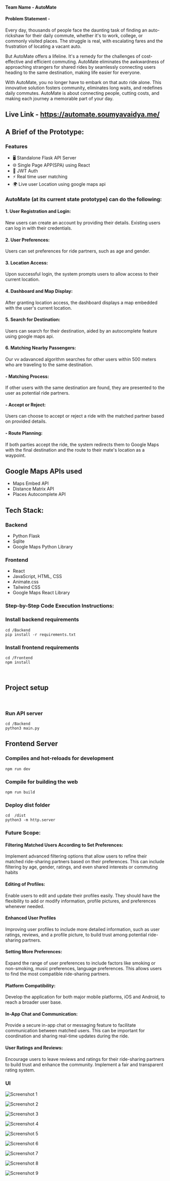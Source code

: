 #### Team Name - AutoMate
#### Problem Statement - 

Every day, thousands of people face the daunting task of finding an auto-rickshaw for their daily commute, whether it's to work, college, or commonly visited places. The struggle is real, with escalating fares and the frustration of locating a vacant auto.

 But AutoMate offers a lifeline. It's a remedy for the challenges of cost-effective and efficient commuting. AutoMate eliminates the awkwardness of approaching strangers for shared rides by seamlessly connecting users heading to the same destination, making life easier for everyone.

With AutoMate, you no longer have to embark on that auto ride alone. This innovative solution fosters community, eliminates long waits, and redefines daily commutes. AutoMate is about connecting people, cutting costs, and making each journey a memorable part of your day. 


## Live Link - https://automate.soumyavaidya.me/


## A Brief of the Prototype:


### Features

- 🖥️ Standalone Flask API Server
- 🌐 Single Page APP(SPA) using React
- 🔐 JWT Auth
- ⚡ Real time user matching
- 🌍 Live user Location using google maps api



### AutoMate (at its current state prototype) can do the following:

#### 1. User Registration and Login:

New users can create an account by providing their details.
Existing users can log in with their credentials.

#### 2. User Preferences:

Users can set preferences for ride partners, such as age and gender.

#### 3. Location Access:

Upon successful login, the system prompts users to allow access to their current location.

#### 4. Dashboard and Map Display:

After granting location access, the dashboard displays a map embedded with the user's current location.

#### 5. Search for Destination:

Users can search for their destination, aided by an autocomplete feature using google maps api.


#### 6. Matching Nearby Passengers:

Our vv adavanced algorithm searches for other users within 500 meters who are traveling to the same destination.

#### - Matching Process:

If other users with the same destination are found, they are presented to the user as potential ride partners.

#### - Accept or Reject:

Users can choose to accept or reject a ride with the matched partner based on provided details.

#### - Route Planning:

If both parties accept the ride, the system redirects them to Google Maps with the final destination and the route to their mate's location as a waypoint.


## Google Maps APIs used
- Maps Embed API
- Distance Matrix API
- Places Autocomplete API
  
## Tech Stack: 
   
### Backend

- Python Flask
- Sqlite
- Google Maps Python Library


### Frontend

- React
- JavaScript, HTML, CSS
- Animate.css
- Tailwind CSS
- Google Maps React Library

 
   
### Step-by-Step Code Execution Instructions:
  
### Install backend requirements
```
cd /Backend
pip install -r requirements.txt

```

### Install frontend requirements
```
cd /Frontend
npm install
```
<br>

## Project setup
<br>

### Run API server 
```
cd /Backend
python3 main.py
```


## Frontend Server

### Compiles and hot-reloads for development
```
npm run dev
```

### Compile for building the web
```
npm run build
```
### Deploy dist folder
```
cd  /dist
python3 -m http.server
```
  
### Future Scope:

#### Filtering Matched Users According to Set Preferences:

Implement advanced filtering options that allow users to refine their matched ride-sharing partners based on their preferences. This can include filtering by age, gender, ratings, and even shared interests or commuting habits

#### Editing of Profiles:

Enable users to edit and update their profiles easily. They should have the flexibility to add or modify information, profile pictures, and preferences whenever needed.

#### Enhanced User Profiles

Improving user profiles to include more detailed information, such as user ratings, reviews, and a profile picture, to build trust among potential ride-sharing partners.

#### Setting More Preferences:

Expand the range of user preferences to include factors like smoking or non-smoking, music preferences, language preferences. This allows users to find the most compatible ride-sharing partners.

#### Platform Compatibility:
 Develop the application for both major mobile platforms, iOS and Android, to reach a broader user base.

#### In-App Chat and Communication:

Provide a secure in-app chat or messaging feature to facilitate communication between matched users. This can be important for coordination and sharing real-time updates during the ride.

#### User Ratings and Reviews:

Encourage users to leave reviews and ratings for their ride-sharing partners to build trust and enhance the community. Implement a fair and transparent rating system.


### UI


![Screenshot 1](https://github.com/Soumya-Vaidya/AutoMate/assets/92262469/dafd6b64-6bcb-4d27-93e3-9b127ff59621)


![Screenshot 2](https://github.com/Soumya-Vaidya/AutoMate/assets/92262469/3605534b-352c-450a-8551-5e4a9f7bd193)


![Screenshot 3](https://github.com/Soumya-Vaidya/AutoMate/assets/92262469/e016e900-f310-4ea3-9ce7-efa62970d609)


![Screenshot 4](https://github.com/Soumya-Vaidya/AutoMate/assets/92262469/e3bed0b5-5ace-4cef-9281-cdf92f648ba2)


![Screenshot 5](https://github.com/Soumya-Vaidya/AutoMate/assets/92262469/c5ff8a4d-a46c-4659-a5e6-f39d4f6bdbc3)


![Screenshot 6](https://github.com/Soumya-Vaidya/AutoMate/assets/92262469/d56513d5-d408-4f80-b574-2108cee27462)


![Screenshot 7](https://github.com/Soumya-Vaidya/AutoMate/assets/92262469/914cfe7c-1824-4a48-b4f1-82a6af7948e5)


![Screenshot 8](https://github.com/Soumya-Vaidya/AutoMate/assets/92262469/c33f076e-d36a-400a-9e94-c8e0f5bb0f31)


![Screenshot 9](https://github.com/Soumya-Vaidya/AutoMate/assets/92262469/cedd069c-a1ff-4395-9a2e-8d139569d76f)



